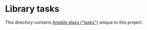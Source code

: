 # Library tasks

This directory contains [Ansible plays ("tasks")](https://docs.ansible.com/ansible/latest/network/getting_started/basic_concepts.html#tasks) unique to this project.
